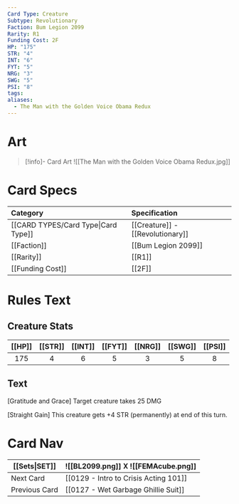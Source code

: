 ```yaml
---
Card Type: Creature
Subtype: Revolutionary
Faction: Bum Legion 2099
Rarity: R1
Funding Cost: 2F
HP: "175"
STR: "4"
INT: "6"
FYT: "5"
NRG: "3"
SWG: "5"
PSI: "8"
tags: 
aliases:
  - The Man with the Golden Voice Obama Redux
---
```

# Art

> [!info]- Card Art
> ![[The Man with the Golden Voice Obama Redux.jpg]]

# Card Specs

| Category | Specification| 
| :--- | :--- |
| [[CARD TYPES/Card Type\|Card Type]] | [[Creature]] - [[Revolutionary]] |  
| [[Faction]] | [[Bum Legion 2099]] |  
| [[Rarity]] | [[R1]] |  
| [[Funding Cost]] | [[2F]] |  

# Rules Text  

## Creature Stats

| [[HP]] | [[STR]] | [[INT]] | [[FYT]] | [[NRG]] | [[SWG]] | [[PSI]] |
|:------:|:-------:|:-------:|:-------:|:-------:|:-------:|:-------:|
|  175   |    4    |    6    |    5    |    3    |    5    |    8    | 

## Text

[Gratitude and Grace] 
Target creature takes 25 DMG
  
[Straight Gain] 
This creature gets +4 STR (permanently) at end of this turn.

# Card Nav

| [[Sets\|SET]] |  ![[BL2099.png]] 𐌢 ![[FEMAcube.png]] |
| --- | --- |
| Next Card | [[0129 - Intro to Crisis Acting 101]] |
| Previous Card | [[0127 - Wet Garbage Ghillie Suit]] |

